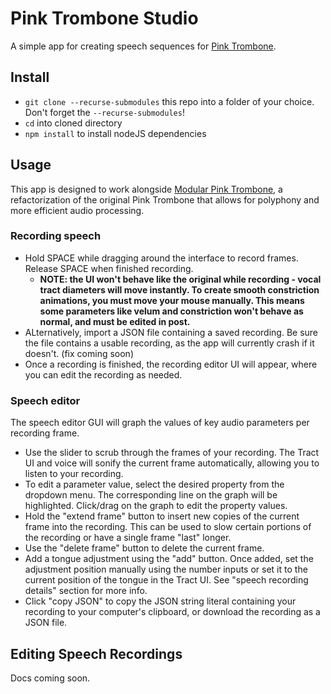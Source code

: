 # Pink Trombone Studio
A simple app for creating speech sequences for [Pink Trombone](https://dood.al/pinktrombone/).

## Install
- ```git clone --recurse-submodules``` this repo into a folder of your choice. Don't forget the ```--recurse-submodules```!
- ```cd``` into cloned directory
- ```npm install``` to install nodeJS dependencies

## Usage
This app is designed to work alongside [Modular Pink Trombone](https://github.com/yonatanrozin/Modular_Pink_Trombone/tree/React), a refactorization of the original Pink Trombone that allows for polyphony and more efficient audio processing.

### Recording speech
- Hold SPACE while dragging around the interface to record frames. Release SPACE when finished recording.
  - __NOTE: the UI won't behave like the original while recording - vocal tract diameters will move instantly. To create smooth constriction animations, you must move your mouse manually. This means some parameters like velum and constriction won't behave as normal, and must be edited in post.__
- ALternatively, import a JSON file containing a saved recording. Be sure the file contains a usable recording, as the app will currently crash if it doesn't. (fix coming soon)
- Once a recording is finished, the recording editor UI will appear, where you can edit the recording as needed.

### Speech editor
The speech editor GUI will graph the values of key audio parameters per recording frame.
- Use the slider to scrub through the frames of your recording. The Tract UI and voice will sonify the current frame automatically, allowing you to listen to your recording.
- To edit a parameter value, select the desired property from the dropdown menu. The corresponding line on the graph will be highlighted. Click/drag on the graph to edit the property values.
- Hold the "extend frame" button to insert new copies of the current frame into the recording. This can be used to slow certain portions of the recording or have a single frame "last" longer.
- Use the "delete frame" button to delete the current frame.
- Add a tongue adjustment using the "add" button. Once added, set the adjustment position manually using the number inputs or set it to the current position of the tongue in the Tract UI. See "speech recording details" section for more info.
- Click "copy JSON" to copy the JSON string literal containing your recording to your computer's clipboard, or download the recording as a JSON file.

## Editing Speech Recordings
Docs coming soon.
